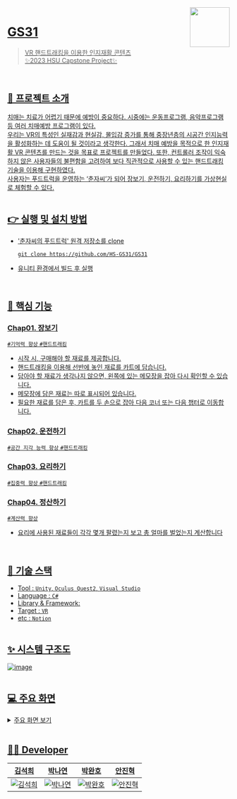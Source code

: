<a href="https://github.com/HS-GS31/GS31">
    <img src="https://github.com/HS-GS31/GS31/assets/69100145/edd350f5-c84b-4a24-9e5b-494320e2d431" align="right" height="90" />

# GS31
  > VR 핸드트래킹을 이용한 인지재활 콘텐츠<br>
  > ✨2023 HSU Capstone Project✨
    
  <br>

  ## 📢 프로젝트 소개
  치매는 치료가 어렵기 때문에 예방이 중요하다. 시중에는 운동프로그램, 음악프로그램 등 여러 치매예방 프로그램이 있다.<br> 우리는 VR의 특성인 실재감과 현실감, 몰입감 증가를 통해 중장년층의 시공간 인지능력을 활성화하는 데 도움이 될 것이라고 생각한다. 그래서 치매 예방을 목적으로 한 인지재활 VR 콘텐츠를 만드는 것을 목표로 프로젝트를 만들었다. 또한, 컨트롤러 조작이 익숙하지 않은 사용자들의 불편함을 고려하여 보다 직관적으로 사용할 수 있는 핸드트래킹 기술을 이용해 구현하였다. <br> 사용자는 푸드트럭을 운영하는 ‘춘자씨’가 되어 장보기, 운전하기, 요리하기를 가상현실로 체험할 수 있다.    <br><br> 

    
  ## 👉 실행 및 설치 방법
  - '춘자씨의 푸드트럭' 원격 저장소를 clone
    ```shell
    git clone https://github.com/HS-GS31/GS31
    ```
  - 유니티 환경에서 빌드 후 실행
  <br>
    
  ## 📌 핵심 기능
### Chap01. 장보기
`#기억력 향상` `#핸드트래킹`
- 시작 시, 구매해야 할 재료를 제공합니다.
- 핸드트래킹을 이용해 선반에 놓인 재료를 카트에 담습니다.
- 담아야 할 재료가 생각나지 않으면, 왼쪽에 있는 메모장을 잡아 다시 확인할 수 있습니다.
- 메모장에 담은 재료는 따로 표시되어 있습니다.
- 필요한 재료를 담은 후, 카트를 두 손으로 잡아 다음 코너 또는 다음 챕터로 이동합니다.
    
### Chap02. 운전하기
`#공간 지각 능력 향상` `#핸드트래킹`
    
### Chap03. 요리하기
`#집중력 향상` `#핸드트래킹`
    
### Chap04. 정산하기
`#계산력 향상`
- 요리에 사용된 재료들이 각각 몇개 팔렸는지 보고 총 얼마를 벌었는지 계산합니다
    
 <br>
    
  ## 🔧 기술 스택
- Tool : `Unity`, `Oculus Quest2`, `Visual Studio`
- Language : `C#`
- Library & Framework: 
- Target : `VR`
- etc : `Notion`
    <br><br>
    
## ✨ 시스템 구조도
  ![image](https://github.com/HS-GS31/GS31/assets/69100145/a18246e4-af08-4981-a5ad-cadfd52537f1)
<br><br>
    
  ## 💻 주요 화면
  <details>
    <summary> 주요 화면 보기 </summary>
- 메인 화면
      
- 시작하기(네컷 만화)
      
- 이어하기(챕터 선택)
      
- 장보기
      
- 운전하기
      
- 요리하
      
- 정산하기    
      
</details>
   <br>
    
  ## 👩‍💻 Developer
|                                 <a href="https://github.com/yehang218">김석희</a>                                |                                                      <a href="https://github.com/N-Y-P">박나연</a>                                                       |                                                      <a href="https://github.com/pwh0607">박완호</a>                                                       |                                 <a href="https://github.com/gestgest">안진혁</a>                                 |
| :--------------------------------------------------------------------: | :---------------------------------------------------------------------------------------------------------------: | :---------------------------------------------------------------------------------------------------------------: | :---------------------------------------------------------------------------------------------------------------: |
| ![김석희](https://user-images.githubusercontent.com/69100145/216752333-a03bf85a-5acd-4d27-ac1d-33d302c902c3.png) | ![박나연](https://github.com/HS-GS31/GS31/assets/69100145/9a50af85-ea71-4a46-a570-d7988bcbb656) | ![박완호](https://github.com/HS-GS31/GS31/assets/69100145/a9322f87-ca85-40b5-9997-edf3d279f651) | ![안진혁](https://github.com/HS-GS31/GS31/assets/69100145/d4ef12e5-a10d-49d9-95e3-144da3d45374) |
